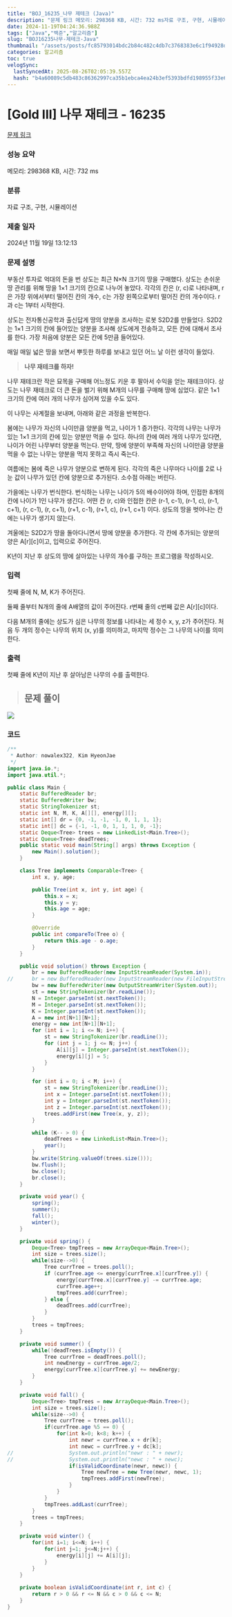 ```yaml
---
title: "BOJ_16235_나무 제테크 (Java)"
description: "문제 링크 메모리: 298368 KB, 시간: 732 ms자료 구조, 구현, 시뮬레이션2024년 11월 19일 13:12:13"
date: 2024-11-19T04:24:36.988Z
tags: ["Java","백준","알고리즘"]
slug: "BOJ16235나무-제테크-Java"
thumbnail: "/assets/posts/fc85793014bdc2b84c482c4db7c3768383e6c1f94928d32245b93369f4e3629c.png"
categories: 알고리즘
toc: true
velogSync:
  lastSyncedAt: 2025-08-26T02:05:39.557Z
  hash: "b4a60089c5db483c86362997ca35b1ebca4ea24b3ef5393bdfd198955f33e6d6"
---
```


# [Gold III] 나무 재테크 - 16235 

[문제 링크](https://www.acmicpc.net/problem/16235) 

### 성능 요약

메모리: 298368 KB, 시간: 732 ms

### 분류

자료 구조, 구현, 시뮬레이션

### 제출 일자

2024년 11월 19일 13:12:13

### 문제 설명

<p>부동산 투자로 억대의 돈을 번 상도는 최근 N×N 크기의 땅을 구매했다. 상도는 손쉬운 땅 관리를 위해 땅을 1×1 크기의 칸으로 나누어 놓았다. 각각의 칸은 (r, c)로 나타내며, r은 가장 위에서부터 떨어진 칸의 개수, c는 가장 왼쪽으로부터 떨어진 칸의 개수이다. r과 c는 1부터 시작한다.</p>

<p>상도는 전자통신공학과 출신답게 땅의 양분을 조사하는 로봇 S2D2를 만들었다. S2D2는 1×1 크기의 칸에 들어있는 양분을 조사해 상도에게 전송하고, 모든 칸에 대해서 조사를 한다. 가장 처음에 양분은 모든 칸에 5만큼 들어있다.</p>

<p>매일 매일 넓은 땅을 보면서 뿌듯한 하루를 보내고 있던 어느 날 이런 생각이 들었다.</p>

<blockquote>
<p><strong>나무 재테크를 하자!</strong></p>
</blockquote>

<p>나무 재테크란 작은 묘목을 구매해 어느정도 키운 후 팔아서 수익을 얻는 재테크이다. 상도는 나무 재테크로 더 큰 돈을 벌기 위해 M개의 나무를 구매해 땅에 심었다. 같은 1×1 크기의 칸에 여러 개의 나무가 심어져 있을 수도 있다.</p>

<p>이 나무는 사계절을 보내며, 아래와 같은 과정을 반복한다.</p>

<p>봄에는 나무가 자신의 나이만큼 양분을 먹고, 나이가 1 증가한다. 각각의 나무는 나무가 있는 1×1 크기의 칸에 있는 양분만 먹을 수 있다. 하나의 칸에 여러 개의 나무가 있다면, 나이가 어린 나무부터 양분을 먹는다. 만약, 땅에 양분이 부족해 자신의 나이만큼 양분을 먹을 수 없는 나무는 양분을 먹지 못하고 즉시 죽는다.</p>

<p>여름에는 봄에 죽은 나무가 양분으로 변하게 된다. 각각의 죽은 나무마다 나이를 2로 나눈 값이 나무가 있던 칸에 양분으로 추가된다. 소수점 아래는 버린다.</p>

<p>가을에는 나무가 번식한다. 번식하는 나무는 나이가 5의 배수이어야 하며, 인접한 8개의 칸에 나이가 1인 나무가 생긴다. 어떤 칸 (r, c)와 인접한 칸은 (r-1, c-1), (r-1, c), (r-1, c+1), (r, c-1), (r, c+1), (r+1, c-1), (r+1, c), (r+1, c+1) 이다. 상도의 땅을 벗어나는 칸에는 나무가 생기지 않는다.</p>

<p>겨울에는 S2D2가 땅을 돌아다니면서 땅에 양분을 추가한다. 각 칸에 추가되는 양분의 양은 A[r][c]이고, 입력으로 주어진다.</p>

<p>K년이 지난 후 상도의 땅에 살아있는 나무의 개수를 구하는 프로그램을 작성하시오.</p>

### 입력 

 <p>첫째 줄에 N, M, K가 주어진다.</p>

<p>둘째 줄부터 N개의 줄에 A배열의 값이 주어진다. r번째 줄의 c번째 값은 A[r][c]이다.</p>

<p>다음 M개의 줄에는 상도가 심은 나무의 정보를 나타내는 세 정수 x, y, z가 주어진다. 처음 두 개의 정수는 나무의 위치 (x, y)를 의미하고, 마지막 정수는 그 나무의 나이를 의미한다.</p>

### 출력 

 <p>첫째 줄에 K년이 지난 후 살아남은 나무의 수를 출력한다.</p>

>## 문제 풀이

![](/assets/posts/fc85793014bdc2b84c482c4db7c3768383e6c1f94928d32245b93369f4e3629c.png)

### 코드
```java
/**
 * Author: nowalex322, Kim HyeonJae
 */
import java.io.*;
import java.util.*;

public class Main {
	static BufferedReader br;
	static BufferedWriter bw;
	static StringTokenizer st;
	static int N, M, K, A[][], energy[][];
	static int[] dr = {0, -1, -1, -1, 0, 1, 1, 1};
	static int[] dc = {-1, -1, 0, 1, 1, 1, 0, -1};
	static Deque<Tree> trees = new LinkedList<Main.Tree>();
	static Queue<Tree> deadTrees;
	public static void main(String[] args) throws Exception {
		new Main().solution();
	}

	class Tree implements Comparable<Tree> {
		int x, y, age;

		public Tree(int x, int y, int age) {
			this.x = x;
			this.y = y;
			this.age = age;
		}

		@Override
		public int compareTo(Tree o) {
			return this.age - o.age;
		}
	}

	public void solution() throws Exception {
		br = new BufferedReader(new InputStreamReader(System.in));
//		br = new BufferedReader(new InputStreamReader(new FileInputStream("input.txt")));
		bw = new BufferedWriter(new OutputStreamWriter(System.out));
		st = new StringTokenizer(br.readLine());
		N = Integer.parseInt(st.nextToken());
		M = Integer.parseInt(st.nextToken());
		K = Integer.parseInt(st.nextToken());
		A = new int[N+1][N+1];
		energy = new int[N+1][N+1];
		for (int i = 1; i <= N; i++) {
			st = new StringTokenizer(br.readLine());
			for (int j = 1; j <= N; j++) {
				A[i][j] = Integer.parseInt(st.nextToken());
				energy[i][j] = 5;
			}
		}

		for (int i = 0; i < M; i++) {
			st = new StringTokenizer(br.readLine());
			int x = Integer.parseInt(st.nextToken());
			int y = Integer.parseInt(st.nextToken());
			int z = Integer.parseInt(st.nextToken());
			trees.addFirst(new Tree(x, y, z));
		}

		while (K-- > 0) {
			deadTrees = new LinkedList<Main.Tree>();
			year();
		}
		bw.write(String.valueOf(trees.size()));
		bw.flush();
		bw.close();
		br.close();
	}

	private void year() {
		spring();
		summer();
		fall();
		winter();
	}

	private void spring() {
		Deque<Tree> tmpTrees = new ArrayDeque<Main.Tree>();
		int size = trees.size();
		while(size-->0) {
			Tree currTree = trees.poll();
			if (currTree.age <= energy[currTree.x][currTree.y]) {
				energy[currTree.x][currTree.y] -= currTree.age;
				currTree.age++;
				tmpTrees.add(currTree);
			} else {
				deadTrees.add(currTree);
			}
		}
		trees = tmpTrees;
	}

	private void summer() {
		while(!deadTrees.isEmpty()) {
			Tree currTree = deadTrees.poll();
			int newEnergy = currTree.age/2;
			energy[currTree.x][currTree.y] += newEnergy;
		}
	}

	private void fall() {
		Deque<Tree> tmpTrees = new ArrayDeque<Main.Tree>();
		int size = trees.size();
		while(size-->0) {
			Tree currTree = trees.poll();
			if(currTree.age %5 == 0) {
				for(int k=0; k<8; k++) {
					int newr = currTree.x + dr[k];
					int newc = currTree.y + dc[k];
//					System.out.println("newr : " + newr);
//					System.out.println("newc : " + newc);
					if(isValidCoordinate(newr, newc)) {
						Tree newTree = new Tree(newr, newc, 1);
						tmpTrees.addFirst(newTree);
					}
				}
			}
			tmpTrees.addLast(currTree);
		}
		trees = tmpTrees;
	}

	private void winter() {
		for(int i=1; i<=N; i++) {
			for(int j=1; j<=N;j++) {
				energy[i][j] += A[i][j];
			}
		}
	}
	
	private boolean isValidCoordinate(int r, int c) {
		return r > 0 && r <= N && c > 0 && c <= N;
	}
}
```